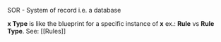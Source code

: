 SOR - System of record i.e. a database

**x Type** is like the blueprint for a specific instance of **x** ex.: **Rule** vs **Rule Type**. See: [[Rules]]

